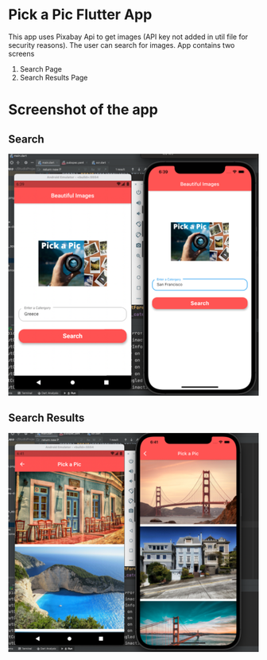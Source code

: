 # Pick a Pic Flutter App

This app uses Pixabay Api to get images (API key not added in util file for security reasons). The user can search for images. App contains two screens

1) Search Page
2) Search Results Page

# Screenshot of the app

## Search 
![image](https://github.com/sdkdeepa/Search-image-flutter-app/blob/main/screenshots/app_screenshot.png)



## Search Results
![image](https://github.com/sdkdeepa/Search-image-flutter-app/blob/main/screenshots/app_searchresults.png)
